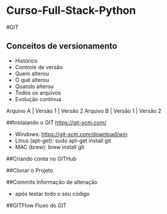 # Curso-Full-Stack-Python

#GIT
## Conceitos de versionamento
- Histórico
- Controle de versão
- Quem alterou
- O quê alterou
- Quando alterou
- Todos os arquivos
- Evolução contínua

Arquivo A | Versão 1 | Versão 2
Arquivo B | Versão 1 | Versão 2

##Instalando o GIT
https://git-scm.com/

- Windows: https://git-scm.com/download/win
- Linus (apt-get): sudo apt-get install git
- MAC (brew): brew install git

##Criando conta no GITHub

##Clonar o Projeto

##Commits
Informação de alteração
- após testar todo o seu código

##GITFlow
Fluxo do GIT
